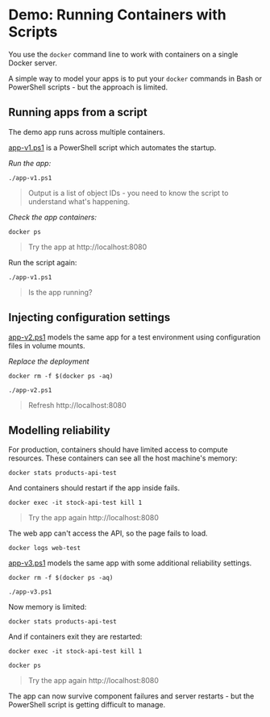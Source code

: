 # Demo: Running Containers with Scripts

You use the `docker` command line to work with containers on a single Docker server. 

A simple way to model your apps is to put your `docker` commands in Bash or PowerShell scripts - but the approach is limited.

## Running apps from a script

The demo app runs across multiple containers. 

[app-v1.ps1](app-v1.ps1) is a PowerShell script which automates the startup.

_Run the app:_

```
./app-v1.ps1
```

> Output is a list of object IDs - you need to know the script to understand what's happening.

_Check the app containers:_

```
docker ps
```

> Try the app at http://localhost:8080

Run the script again:

```
./app-v1.ps1
```

> Is the app running?

## Injecting configuration settings

[app-v2.ps1](app-v2.ps1) models the same app for a test environment using configuration files in volume mounts.

_Replace the deployment_

```
docker rm -f $(docker ps -aq)

./app-v2.ps1
```

> Refresh http://localhost:8080

## Modelling reliability

For production, containers should have limited access to compute resources. These containers can see all the host machine's memory:
```
docker stats products-api-test
```

And containers should restart if the app inside fails.

```
docker exec -it stock-api-test kill 1
```

> Try the app again http://localhost:8080

The web app can't access the API, so the page fails to load.

```
docker logs web-test
```

[app-v3.ps1](app-v3.ps1) models the same app with some additional reliability settings.

```
docker rm -f $(docker ps -aq)

./app-v3.ps1
```

Now memory is limited:

```
docker stats products-api-test
```

And if containers exit they are restarted:

```
docker exec -it stock-api-test kill 1

docker ps
```

> Try the app again http://localhost:8080

The app can now survive component failures and server restarts - but the PowerShell script is getting difficult to manage.